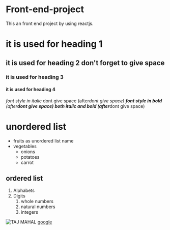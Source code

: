 # Front-end-project
This an front end project by using reactjs.
# it is used for heading 1
## it is used for heading 2 don't forget to give space
### it is used for heading 3
#### it is used for heading 4
*font style in italic* dont give space (after*dont give space)
**font style in bold** (after**dont give space)
***both italic and bold*** (after***dont give space)
# unordered list 
* fruits as unordered list name 
* vegetables
  * onions
  * potatoes
  * carrot
## ordered list
1. Alphabets
2. Digits
    1. whole numbers 
    2. natural numbers 
    3. integers

![TAJ MAHAL](https://cdn.britannica.com/86/170586-050-AB7FEFAE/Taj-Mahal-Agra-India.jpg)
[google](https://www.google.com/)


  
